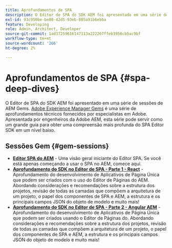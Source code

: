 ```yaml
---
title: Aprofundamentos de SPA
description: O Editor de SPA do SDK AEM foi apresentado em uma série de sessões de AEM Gems. Apresentada por engenheiros de Adobe AEM, esta série pode servir como um grande guia para obter uma compreensão mais profunda do SPA Editor SDK em um nível baixo, apresentado por engenheiros de Adobe.
exl-id: 93c950be-be80-42d5-93eb-805a91b6ebba
feature: Developing
role: Admin, Architect, Developer
source-git-commit: 1ad37259616147113a222267ffeb3956cb5ac9bf
workflow-type: tm+mt
source-wordcount: '266'
ht-degree: 2%

---
```


# Aprofundamentos de SPA {#spa-deep-dives}

O Editor de SPA do SDK AEM foi apresentado em uma série de sessões de AEM Gems. [Adobe Experience Manager Gems](https://helpx.adobe.com/experience-manager/kt/eseminars/gems/aem-index.html) é uma série de aprofundamentos técnicos fornecidos por especialistas em Adobe. Apresentada por engenheiros da Adobe AEM, esta série pode servir como um grande guia para obter uma compreensão mais profunda do SPA Editor SDK em um nível baixo.

## Sessões Gem {#gem-sessions}

* **[Editor SPA do AEM](https://experienceleague.adobe.com/en/docs/events/experience-manager-gems-recordings/gems2018/aem-spa-editor)** - Uma visão geral iniciante do Editor SPA. Se você está apenas começando a usar o SPA no AEM, comece aqui.
* **[Aprofundamento do SDK no Editor de SPA - Parte 1 - React](https://experienceleague.adobe.com/en/docs/events/experience-manager-gems-recordings/gems2018/spa-editor-sdk-deep-dive-react)** - Aprofundamento do desenvolvimento de Aplicativos de Página Única que podem ser criados com o uso do Editor de Páginas do AEM. Abordando considerações e recomendações sobre a estrutura dos projetos, revisão de todas as camadas que compõem a arquitetura de um projeto, o papel dos componentes de SPA e AEM, a estrutura e os principais campos JSON do objeto de modelo e muito mais!
* **[Aprofundamento do SDK no Editor de SPA - Parte 2 - Angular AEM](https://experienceleague.adobe.com/en/docs/events/experience-manager-gems-recordings/gems2018/spa-editor-sdk-deep-dive-angular)** - Aprofundamento do desenvolvimento de Aplicativos de Página Única que podem ser criados usando o Editor de Páginas do. Abordando considerações e recomendações sobre a estrutura dos projetos, revisão de todas as camadas que compõem a arquitetura de um projeto, o papel dos componentes de SPA e AEM, a estrutura e os principais campos JSON do objeto de modelo e muito mais!
